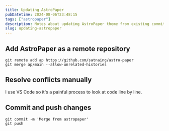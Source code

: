 ```yaml
---
title: Updating AstroPaper
pubDatetime: 2024-08-06T23:48:15
tags: ["astropaper"]
description: Notes about updating AstroPaper theme from existing commit
slug: updating-astropaper
---
```


## Add AstroPaper as a remote repository

```shell
git remote add ap https://github.com/satnaing/astro-paper
git merge ap/main --allow-unrelated-histories
```

## Resolve conflicts manually

I use VS Code so it's a painful process to look at code line by line.

## Commit and push changes

```shell
git commit -m 'Merge from astropaper'
git push
```
